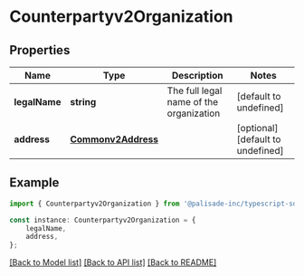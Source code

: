 # Counterpartyv2Organization


## Properties

Name | Type | Description | Notes
------------ | ------------- | ------------- | -------------
**legalName** | **string** | The full legal name of the organization | [default to undefined]
**address** | [**Commonv2Address**](Commonv2Address.md) |  | [optional] [default to undefined]

## Example

```typescript
import { Counterpartyv2Organization } from '@palisade-inc/typescript-sdk';

const instance: Counterpartyv2Organization = {
    legalName,
    address,
};
```

[[Back to Model list]](../README.md#documentation-for-models) [[Back to API list]](../README.md#documentation-for-api-endpoints) [[Back to README]](../README.md)
